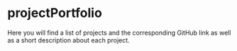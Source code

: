 # projectPortfolio
Here you will find a list of projects and the corresponding GitHub link as well as a short description about each project.
